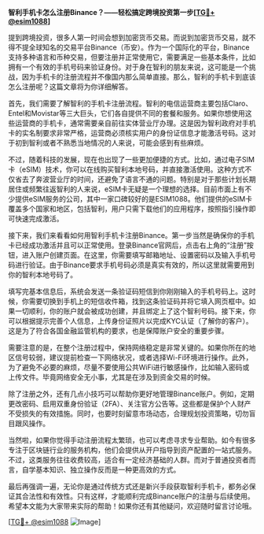 **智利手机卡怎么注册Binance？——轻松搞定跨境投资第一步[[TG💪+ @esim1088](https://t.me/s/esim1088)]**

提到跨境投资，很多人第一时间会想到加密货币交易。而说到加密货币交易，就不得不提全球知名的交易平台Binance（币安）。作为一个国际化的平台，Binance支持多种语言和币种交易，但要注册并正常使用它，需要满足一些基本条件，比如拥有一个有效的手机号码来验证身份。对于身在智利的朋友来说，这可能是一个挑战，因为手机卡的注册流程并不像国内那么简单直接。那么，智利的手机卡到底该怎么注册呢？这篇文章将为你详细解答。

首先，我们需要了解智利的手机卡注册流程。智利的电信运营商主要包括Claro、Entel和Movistar等三大巨头，它们各自提供不同的套餐和服务。如果你想使用这些运营商的手机卡，通常需要亲自前往实体营业厅办理。这是因为智利政府对手机卡的实名制要求非常严格，运营商必须核实用户的身份证信息才能激活号码。这对于初到智利或者不熟悉当地情况的人来说，可能会感到有些麻烦。

不过，随着科技的发展，现在也出现了一些更加便捷的方式。比如，通过电子SIM卡（eSIM）技术，你可以在线购买智利本地号码，并直接激活使用。这种方式不仅省去了奔波营业厅的时间，还避免了语言不通的问题。特别是对于那些计划长期居住或频繁往返智利的人来说，eSIM卡无疑是一个理想的选择。目前市面上有不少提供eSIM服务的公司，其中一家口碑较好的是ESIM1088。他们提供的eSIM卡覆盖多个国家和地区，包括智利，用户只需下载他们的应用程序，按照指引操作即可快速完成激活。

接下来，我们来看看如何用智利手机卡注册Binance。第一步当然是确保你的手机卡已经成功激活并且可以正常使用。登录Binance官网后，点击右上角的“注册”按钮，进入账户创建页面。在这里，你需要填写邮箱地址、设置密码以及输入手机号码进行验证。由于Binance要求手机号码必须是真实有效的，所以这里就需要用到你的智利本地号码了。

填写完基本信息后，系统会发送一条验证码短信到你刚刚输入的手机号码上。这时候，你需要切换到手机上的短信收件箱，找到这条验证码并将它填入网页框中。如果一切顺利，你的账户就会被成功创建，并且绑定上了这个智利号码。接下来，你可以根据提示完善个人信息，上传身份证照片以完成KYC认证（了解你的客户）。这是为了符合各国金融监管机构的要求，也是保障账户安全的重要步骤。

需要注意的是，在整个注册过程中，保持网络稳定是非常关键的。如果你所在的地区信号较弱，建议提前检查一下网络状况，或者选择Wi-Fi环境进行操作。此外，为了避免不必要的麻烦，尽量不要使用公共WiFi进行敏感操作，比如输入密码或上传文件。毕竟网络安全无小事，尤其是在涉及到资金交易的时候。

除了注册之外，还有几点小技巧可以帮助你更好地管理Binance账户。例如，定期更改密码、启用双重身份验证（2FA）、关注官方公告等。这些都是保护个人财产不受损失的有效措施。同时，也要时刻留意市场动态，合理规划投资策略，切勿盲目跟风操作。

当然啦，如果你觉得手动注册流程太繁琐，也可以考虑寻求专业帮助。如今有很多专注于区块链行业的服务机构，他们会提供从开户指导到资产配置的一站式服务。不过，这类服务往往收费较高，适合有一定经济基础的人群。而对于普通投资者而言，自学基本知识、独立操作反而是一种更高效的方式。

最后再强调一遍，无论你是通过传统方式还是新兴手段获取智利手机卡，都务必保证其合法性和有效性。只有这样，才能顺利完成Binance账户的注册与后续使用。希望本文能为大家带来实际的帮助！如果你还有其他疑问，欢迎随时留言讨论哦。

[[TG💪+ @esim1088](https://t.me/s/esim1088) ![Image](https://i.postimg.cc/4NQfJmqS/Snipaste-2025-05-13-00-14-12.png)]